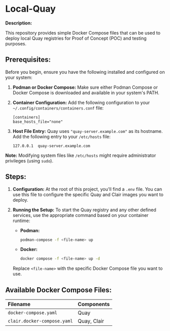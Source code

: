 # Local-Quay

**Description:**

This repository provides simple Docker Compose files that can be used to deploy local Quay registries for Proof of Concept (POC) and testing purposes.

## Prerequisites:

Before you begin, ensure you have the following installed and configured on your system:

1.  **Podman or Docker Compose:** Make sure either Podman Compose or Docker Compose is downloaded and available in your system's PATH.

2.  **Container Configuration:** Add the following configuration to your `~/.config/containers/containers.conf` file:

    ```
    [containers]
    base_hosts_file="none"
    ```

3.  **Host File Entry:** Quay uses `"quay-server.example.com"` as its hostname. Add the following entry to your `/etc/hosts` file:

    ```
    127.0.0.1  quay-server.example.com
    ```

**Note:** Modifying system files like `/etc/hosts` might require administrator privileges (using `sudo`).

## Steps:

1.  **Configuration:** At the root of this project, you'll find a `.env` file. You can use this file to configure the specific Quay and Clair images you want to deploy.

2.  **Running the Setup:** To start the Quay registry and any other defined services, use the appropriate command based on your container runtime:

    * **Podman:**
        ```bash
        podman-compose -f <file-name> up
        ```
    * **Docker:**
        ```bash
        docker compose -f <file-name> up -d
        ```

    Replace `<file-name>` with the specific Docker Compose file you want to use.

## Available Docker Compose Files:

| Filename                     | Components             |
| :--------------------------- | :--------------------- |
| `docker-compose.yaml`        | Quay                   |
| `clair.docker-compose.yaml`  | Quay, Clair            |
